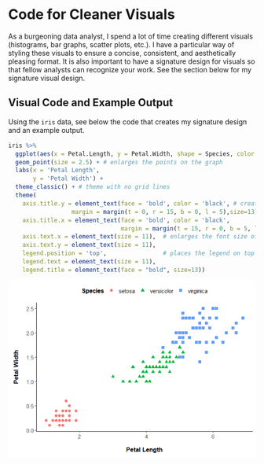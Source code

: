 Code for Cleaner Visuals
================

As a burgeoning data analyst, I spend a lot of time creating different
visuals (histograms, bar graphs, scatter plots, etc.). I have a
particular way of styling these visuals to ensure a concise, consistent,
and aesthetically pleasing format. It is also important to have a
signature design for visuals so that fellow analysts can recognize your
work. See the section below for my signature visual design.

## Visual Code and Example Output

Using the `iris` data, see below the code that creates my signature
design and an example output.

``` r
iris %>%
  ggplot(aes(x = Petal.Length, y = Petal.Width, shape = Species, color = Species)) +
  geom_point(size = 2.5) + # enlarges the points on the graph
  labs(x = 'Petal Length',
       y = 'Petal Width') +
  theme_classic() + # theme with no grid lines
  theme(
    axis.title.y = element_text(face = 'bold', color = 'black', # creates bold labels in black font
                  margin = margin(t = 0, r = 15, b = 0, l = 5),size=13), # creates space around the margins of the labels
    axis.title.x = element_text(face = 'bold', color = 'black',
                                margin = margin(t = 15, r = 0, b = 5, l = 0),size=13),
    axis.text.x = element_text(size = 11),  # enlarges the font size of the x and y axis values
    axis.text.y = element_text(size = 11),
    legend.position = 'top',                # places the legend on top with a bold title and larger text
    legend.text = element_text(size = 11),
    legend.title = element_text(face = "bold", size=13))
```
![](Code-Chunk_files/figure-gfm/viz-1.png)<!-- -->
